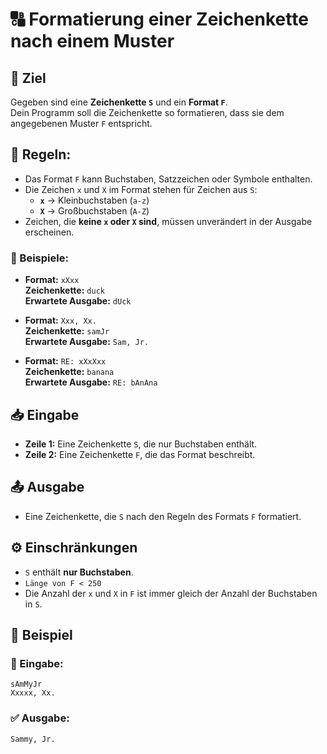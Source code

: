 # 🔠 Formatierung einer Zeichenkette nach einem Muster

## 🎯 Ziel
Gegeben sind eine **Zeichenkette `S`** und ein **Format `F`**.  
Dein Programm soll die Zeichenkette so formatieren, dass sie dem angegebenen Muster `F` entspricht.

## 🔢 Regeln:
- Das Format `F` kann Buchstaben, Satzzeichen oder Symbole enthalten.
- Die Zeichen `x` und `X` im Format stehen für Zeichen aus `S`:
  - **`x`** → Kleinbuchstaben (`a-z`)
  - **`X`** → Großbuchstaben (`A-Z`)
- Zeichen, die **keine `x` oder `X` sind**, müssen unverändert in der Ausgabe erscheinen.

### 📌 Beispiele:
- **Format:** `xXxx`  
  **Zeichenkette:** `duck`  
  **Erwartete Ausgabe:** `dUck`

- **Format:** `Xxx, Xx.`  
  **Zeichenkette:** `samJr`  
  **Erwartete Ausgabe:** `Sam, Jr.`

- **Format:** `RE: xXxXxx`  
  **Zeichenkette:** `banana`  
  **Erwartete Ausgabe:** `RE: bAnAna`

## 📥 Eingabe
- **Zeile 1:** Eine Zeichenkette `S`, die nur Buchstaben enthält.
- **Zeile 2:** Eine Zeichenkette `F`, die das Format beschreibt.

## 📤 Ausgabe
- Eine Zeichenkette, die `S` nach den Regeln des Formats `F` formatiert.

## ⚙️ Einschränkungen
- `S` enthält **nur Buchstaben**.
- `Länge von F < 250`
- Die Anzahl der `x` und `X` in `F` ist immer gleich der Anzahl der Buchstaben in `S`.

## 📌 Beispiel

### 📝 Eingabe:
```
sAmMyJr
Xxxxx, Xx.
```

### ✅ Ausgabe:
```
Sammy, Jr.
```
